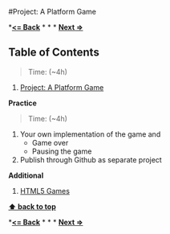 #Project: A Platform Game

***[<= Back](../01-handling-events/handling-events.md)**		*	*	*	**[Next =>](../03-drawing-on-canvas/drawing-on-canvas.md)**

## Table of Contents

> Time: (~4h)

1. [Project: A Platform Game](http://eloquentjavascript.net/15_game.html)


**Practice**

> Time: (~4h)

1. Your own implementation of the game and 
	* Game over
	* Pausing the game
1. Publish through Github as separate project

**Additional**

1. [HTML5 Games](http://www.lessmilk.com/tutorials)


**[⬆ back to top](#table-of-contents)**


***[<= Back](../01-handling-events/handling-events.md)**		*	*	*	**[Next =>](../03-drawing-on-canvas/drawing-on-canvas.md)**
